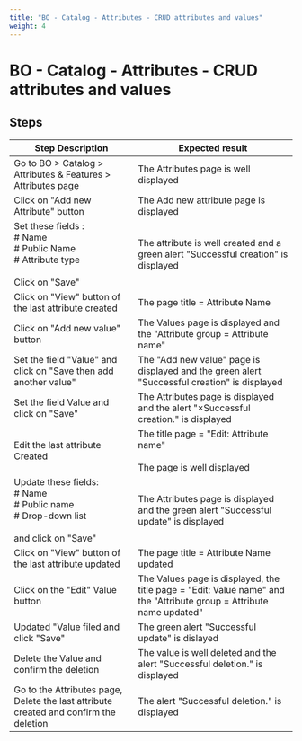 ```yaml
---
title: "BO - Catalog - Attributes - CRUD attributes and values"
weight: 4
---
```


# BO - Catalog - Attributes - CRUD attributes and values
## Steps
| Step Description | Expected result |
| ----- | ----- |
| Go to BO > Catalog > Attributes & Features > Attributes page | The Attributes page is well displayed |
| Click on "Add new Attribute" button | The Add new attribute page is displayed |
| Set these fields :<br> # Name<br> # Public Name<br> # Attribute type <br><br>Click on "Save" | The attribute is well created and a green alert "Successful creation" is displayed |
| Click on "View" button of the last attribute created | The page title = Attribute Name |
| Click on "Add new value" button | The Values page is displayed and the "Attribute group = Attribute name" |
| Set the field "Value" and click on "Save then add another value" | The "Add new value" page is displayed and the green alert "Successful creation" is displayed |
| Set the field Value and click on "Save" | The Attributes page is displayed and the alert "×Successful creation." is displayed |
| Edit the last attribute Created | The title page = "Edit: Attribute name"<br><br>The page is well displayed |
| Update these fields:<br> # Name<br> # Public name<br> # Drop-down list<br><br>and click on "Save" | The Attributes page is displayed and the green alert "Successful update" is displayed |
| Click on "View" button of the last attribute updated | The page title = Attribute Name updated |
| Click on the "Edit" Value button | The Values page is displayed, the title page = "Edit: Value name" and the "Attribute group = Attribute name updated" |
| Updated "Value filed and click "Save" | The green alert "Successful update" is dislayed |
| Delete the Value and confirm the deletion | The value is well deleted and the alert "Successful deletion." is displayed |
| Go to the Attributes page, Delete the last attribute created and confirm the deletion | The alert "Successful deletion." is displayed |
